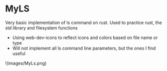 # MyLS

Very basic implementation of ls command on rust. Used to practice rust, the std library and filesystem functions

- Using web-dev-icons to reflect icons and colors based on file name or type
- Will not implement all ls command line parameters, but the ones I find useful

!(images/MyLs.png)
